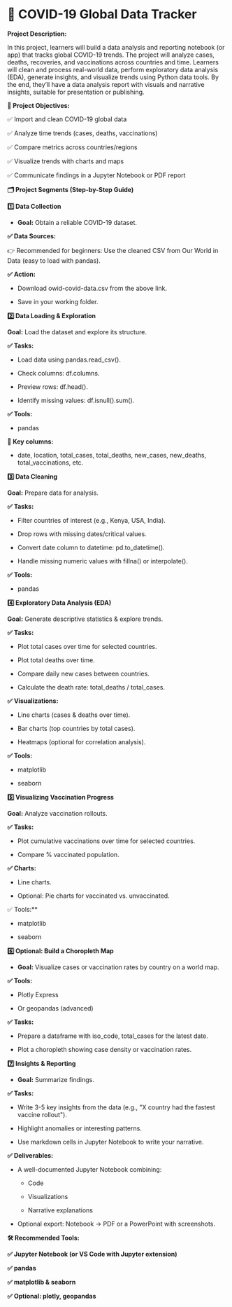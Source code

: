 
# 📝 COVID-19 Global Data Tracker
**Project Description:**

In this project, learners will build a data analysis and reporting notebook (or app) that tracks global COVID-19 trends. The project will analyze cases, deaths, recoveries, and vaccinations across countries and time. Learners will clean and process real-world data, perform exploratory data analysis (EDA), generate insights, and visualize trends using Python data tools.
By the end, they’ll have a data analysis report with visuals and narrative insights, suitable for presentation or publishing.

**🚩 Project Objectives:**

✅ Import and clean COVID-19 global data

✅ Analyze time trends (cases, deaths, vaccinations)

✅ Compare metrics across countries/regions

✅ Visualize trends with charts and maps

✅ Communicate findings in a Jupyter Notebook or PDF report

**🗂️ Project Segments (Step-by-Step Guide)**

  **1️⃣ Data Collection**
  - **Goal:** Obtain a reliable COVID-19 dataset.

  **✅ Data Sources:**

👉 Recommended for beginners: Use the cleaned CSV from Our World in Data (easy to load with pandas).

**✅ Action:**

- Download owid-covid-data.csv from the above link.

- Save in your working folder.


**2️⃣ Data Loading & Exploration**

**Goal:** Load the dataset and explore its structure.

**✅ Tasks:**

- Load data using pandas.read_csv().

- Check columns: df.columns.

- Preview rows: df.head().

- Identify missing values: df.isnull().sum().

**✅ Tools:**

- pandas

**📌 Key columns:**

- date, location, total_cases, total_deaths, new_cases, new_deaths, total_vaccinations, etc.

**3️⃣ Data Cleaning**

**Goal:** Prepare data for analysis.

**✅ Tasks:**

- Filter countries of interest (e.g., Kenya, USA, India).

- Drop rows with missing dates/critical values.

- Convert date column to datetime: pd.to_datetime().

- Handle missing numeric values with fillna() or interpolate().

**✅ Tools:**

- pandas


**4️⃣ Exploratory Data Analysis (EDA)**

**Goal:** Generate descriptive statistics & explore trends.

**✅ Tasks:**

- Plot total cases over time for selected countries.

- Plot total deaths over time.

- Compare daily new cases between countries.

- Calculate the death rate: total_deaths / total_cases.

**✅ Visualizations:**

- Line charts (cases & deaths over time).

- Bar charts (top countries by total cases).

- Heatmaps (optional for correlation analysis).

**✅ Tools:**

- matplotlib

- seaborn

**5️⃣ Visualizing Vaccination Progress**

**Goal:** Analyze vaccination rollouts.

**✅ Tasks:**

- Plot cumulative vaccinations over time for selected countries.

- Compare % vaccinated population.

**✅ Charts:**

- Line charts.

- Optional: Pie charts for vaccinated vs. unvaccinated.

✅ Tools:**

- matplotlib

- seaborn

**6️⃣ Optional: Build a Choropleth Map**

- **Goal:** Visualize cases or vaccination rates by country on a world map.

**✅ Tools:**

- Plotly Express

- Or geopandas (advanced)

**✅ Tasks:**

- Prepare a dataframe with iso_code, total_cases for the latest date.

- Plot a choropleth showing case density or vaccination rates.

**7️⃣ Insights & Reporting**

- **Goal:** Summarize findings.

**✅ Tasks:**

- Write 3-5 key insights from the data (e.g., "X country had the fastest vaccine rollout").

- Highlight anomalies or interesting patterns.

- Use markdown cells in Jupyter Notebook to write your narrative.

**✅ Deliverables:**

- A well-documented Jupyter Notebook combining:

  - Code

  - Visualizations

  - Narrative explanations

- Optional export: Notebook → PDF or a PowerPoint with screenshots.

**🛠️ Recommended Tools:**

**✅ Jupyter Notebook (or VS Code with Jupyter extension)**

**✅ pandas**

**✅ matplotlib & seaborn**

**✅ Optional: plotly, geopandas**
